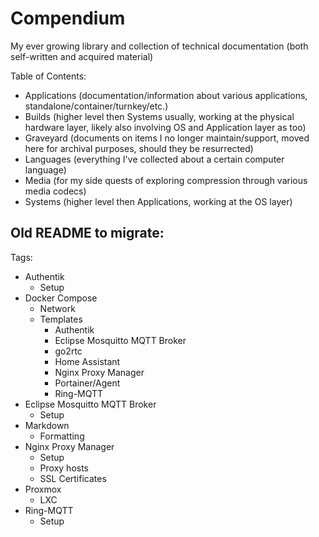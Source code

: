 # Compendium
My ever growing library and collection of technical documentation (both self-written and acquired material)

Table of Contents:
- Applications (documentation/information about various applications, standalone/container/turnkey/etc.)
- Builds (higher level then Systems usually, working at the physical hardware layer, likely also involving OS and Application layer as too)
- Graveyard (documents on items I no longer maintain/support, moved here for archival purposes, should they be resurrected)
- Languages (everything I've collected about a certain computer language)
- Media (for my side quests of exploring compression through various media codecs)
- Systems (higher level then Applications, working at the OS layer)

## Old README to migrate:

Tags:
- Authentik
    - Setup
- Docker Compose
    - Network
    - Templates
        - Authentik
        - Eclipse Mosquitto MQTT Broker
        - go2rtc
        - Home Assistant
        - Nginx Proxy Manager
        - Portainer/Agent
        - Ring-MQTT
- Eclipse Mosquitto MQTT Broker
    - Setup
- Markdown
    - Formatting
- Nginx Proxy Manager
    - Setup
    - Proxy hosts
    - SSL Certificates
- Proxmox
    - LXC
- Ring-MQTT
    - Setup